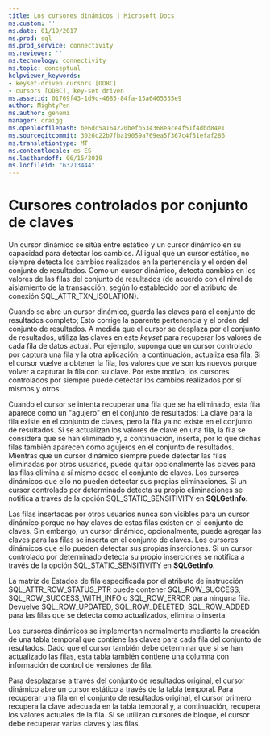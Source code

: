 ```yaml
---
title: Los cursores dinámicos | Microsoft Docs
ms.custom: ''
ms.date: 01/19/2017
ms.prod: sql
ms.prod_service: connectivity
ms.reviewer: ''
ms.technology: connectivity
ms.topic: conceptual
helpviewer_keywords:
- keyset-driven cursors [ODBC]
- cursors [ODBC], key-set driven
ms.assetid: 01769f43-1d9c-4685-84fa-15a6465335e9
author: MightyPen
ms.author: genemi
manager: craigg
ms.openlocfilehash: be6dc5a164220befb534368eace4f51f4dbd84e1
ms.sourcegitcommit: 3026c22b7fba19059a769ea5f367c4f51efaf286
ms.translationtype: MT
ms.contentlocale: es-ES
ms.lasthandoff: 06/15/2019
ms.locfileid: "63213444"
---
```

# <a name="keyset-driven-cursors"></a>Cursores controlados por conjunto de claves
Un cursor dinámico se sitúa entre estático y un cursor dinámico en su capacidad para detectar los cambios. Al igual que un cursor estático, no siempre detecta los cambios realizados en la pertenencia y el orden del conjunto de resultados. Como un cursor dinámico, detecta cambios en los valores de las filas del conjunto de resultados (de acuerdo con el nivel de aislamiento de la transacción, según lo establecido por el atributo de conexión SQL_ATTR_TXN_ISOLATION).  
  
 Cuando se abre un cursor dinámico, guarda las claves para el conjunto de resultados completo; Esto corrige la aparente pertenencia y el orden del conjunto de resultados. A medida que el cursor se desplaza por el conjunto de resultados, utiliza las claves en este *keyset* para recuperar los valores de cada fila de datos actual. Por ejemplo, suponga que un cursor controlado por captura una fila y la otra aplicación, a continuación, actualiza esa fila. Si el cursor vuelve a obtener la fila, los valores que ve son los nuevos porque volver a capturar la fila con su clave. Por este motivo, los cursores controlados por siempre puede detectar los cambios realizados por sí mismos y otros.  
  
 Cuando el cursor se intenta recuperar una fila que se ha eliminado, esta fila aparece como un "agujero" en el conjunto de resultados: La clave para la fila existe en el conjunto de claves, pero la fila ya no existe en el conjunto de resultados. Si se actualizan los valores de clave en una fila, la fila se considera que se han eliminado y, a continuación, inserta, por lo que dichas filas también aparecen como agujeros en el conjunto de resultados. Mientras que un cursor dinámico siempre puede detectar las filas eliminadas por otros usuarios, puede quitar opcionalmente las claves para las filas elimina a sí mismo desde el conjunto de claves. Los cursores dinámicos que ello no pueden detectar sus propias eliminaciones. Si un cursor controlado por determinado detecta su propio eliminaciones se notifica a través de la opción SQL_STATIC_SENSITIVITY en **SQLGetInfo**.  
  
 Las filas insertadas por otros usuarios nunca son visibles para un cursor dinámico porque no hay claves de estas filas existen en el conjunto de claves. Sin embargo, un cursor dinámico, opcionalmente, puede agregar las claves para las filas se inserta en el conjunto de claves. Los cursores dinámicos que ello pueden detectar sus propias inserciones. Si un cursor controlado por determinado detecta su propio inserciones se notifica a través de la opción SQL_STATIC_SENSITIVITY en **SQLGetInfo**.  
  
 La matriz de Estados de fila especificada por el atributo de instrucción SQL_ATTR_ROW_STATUS_PTR puede contener SQL_ROW_SUCCESS, SQL_ROW_SUCCESS_WITH_INFO o SQL_ROW_ERROR para ninguna fila. Devuelve SQL_ROW_UPDATED, SQL_ROW_DELETED, SQL_ROW_ADDED para las filas que se detecta como actualizados, elimina o inserta.  
  
 Los cursores dinámicos se implementan normalmente mediante la creación de una tabla temporal que contiene las claves para cada fila del conjunto de resultados. Dado que el cursor también debe determinar que si se han actualizado las filas, esta tabla también contiene una columna con información de control de versiones de fila.  
  
 Para desplazarse a través del conjunto de resultados original, el cursor dinámico abre un cursor estático a través de la tabla temporal. Para recuperar una fila en el conjunto de resultados original, el cursor primero recupera la clave adecuada en la tabla temporal y, a continuación, recupera los valores actuales de la fila. Si se utilizan cursores de bloque, el cursor debe recuperar varias claves y las filas.
